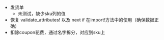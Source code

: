 - 发货单
  - 未测试，缺少sku列的值
- 恢复 validate_attributes! 以及 next if 在import!方法中的使用（确保数据正确）
- 扣除coupon花费，通过名字拆分，对应到sku上
